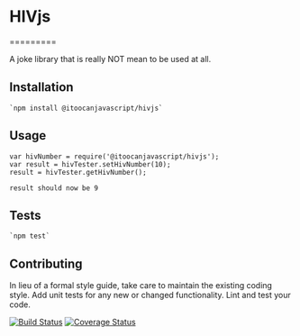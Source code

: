 # HIVjs
=========

A joke library that is really NOT mean to be used at all.

## Installation
	`npm install @itoocanjavascript/hivjs`

## Usage
	var hivNumber = require('@itoocanjavascript/hivjs');
	var result = hivTester.setHivNumber(10);
	result = hivTester.getHivNumber();
	
	result should now be 9
	
## Tests
	`npm test`

## Contributing
In lieu of a formal style guide, take care to maintain the existing coding style. Add unit tests for any new or changed functionality. Lint and test your code.

[![Build Status](https://travis-ci.org/itoocanjavascript/HIVjs.svg?branch=master)](https://travis-ci.org/itoocanjavascript/HIVjs)
[![Coverage Status](https://coveralls.io/repos/github/itoocanjavascript/HIVjs/badge.svg?branch=master)](https://coveralls.io/github/itoocanjavascript/HIVjs?branch=master)